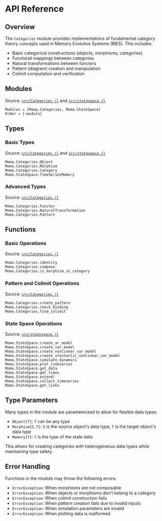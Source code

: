 # API Reference

## Overview

The `Categories` module provides implementations of fundamental category theory concepts used in Memory Evolutive Systems (MES). This includes:

- Basic categorical constructions (objects, morphisms, categories)
- Functorial mappings between categories
- Natural transformations between functors
- Pattern (diagram) creation and manipulation
- Colimit computation and verification

## Modules

Source: [`src/Categories.jl`](https://github.com/viktorwinschel/moma/blob/main/src/Categories.jl) and [`src/statespace.jl`](https://github.com/viktorwinschel/moma/blob/main/src/statespace.jl)

```@autodocs
Modules = [Moma.Categories, Moma.StateSpace]
Order = [:module]
```

## Types

### Basic Types

Source: [`src/Categories.jl`](https://github.com/viktorwinschel/moma/blob/main/src/Categories.jl) and [`src/statespace.jl`](https://github.com/viktorwinschel/moma/blob/main/src/statespace.jl)

```@docs
Moma.Categories.Object
Moma.Categories.Morphism
Moma.Categories.Category
Moma.StateSpace.TimeSeriesMemory
```

### Advanced Types

Source: [`src/Categories.jl`](https://github.com/viktorwinschel/moma/blob/main/src/Categories.jl)

```@docs
Moma.Categories.Functor
Moma.Categories.NaturalTransformation
Moma.Categories.Pattern
```

## Functions

### Basic Operations

Source: [`src/Categories.jl`](https://github.com/viktorwinschel/moma/blob/main/src/Categories.jl)

```@docs
Moma.Categories.identity
Moma.Categories.compose
Moma.Categories.is_morphism_in_category
```

### Pattern and Colimit Operations

Source: [`src/Categories.jl`](https://github.com/viktorwinschel/moma/blob/main/src/Categories.jl)

```@docs
Moma.Categories.create_pattern
Moma.Categories.check_binding
Moma.Categories.find_colimit
```

### State Space Operations

Source: [`src/statespace.jl`](https://github.com/viktorwinschel/moma/blob/main/src/statespace.jl)

```@docs
Moma.StateSpace.create_ar_model
Moma.StateSpace.create_var_model
Moma.StateSpace.create_nonlinear_var_model
Moma.StateSpace.create_stochastic_nonlinear_var_model
Moma.StateSpace.simulate_dynamics
Moma.StateSpace.plot_timeseries
Moma.StateSpace.get_data
Moma.StateSpace.get_times
Moma.StateSpace.extend!
Moma.StateSpace.collect_timeseries
Moma.StateSpace.get_links
```

## Type Parameters

Many types in the module are parameterized to allow for flexible data types:

- `Object{T}`: `T` can be any type
- `Morphism{S,T}`: `S` is the source object's data type, `T` is the target object's data type
- `Memory{T}`: `T` is the type of the state data

This allows for creating categories with heterogeneous data types while maintaining type safety.

## Error Handling

Functions in the module may throw the following errors:

- `ErrorException`: When morphisms are not composable
- `ErrorException`: When objects or morphisms don't belong to a category
- `ErrorException`: When colimit construction fails
- `ErrorException`: When pattern creation fails due to invalid inputs
- `ErrorException`: When simulation parameters are invalid
- `ErrorException`: When plotting data is malformed
